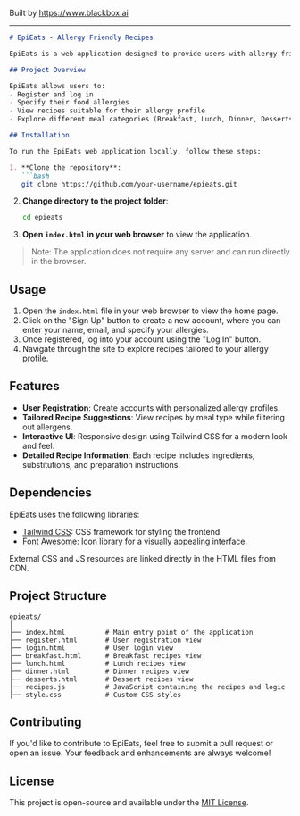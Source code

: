 
Built by https://www.blackbox.ai

---

```markdown
# EpiEats - Allergy Friendly Recipes

EpiEats is a web application designed to provide users with allergy-friendly recipes. Users can create accounts, specify their allergies, and receive tailored recipe suggestions for breakfast, lunch, dinner, and desserts.

## Project Overview

EpiEats allows users to:
- Register and log in
- Specify their food allergies
- View recipes suitable for their allergy profile
- Explore different meal categories (Breakfast, Lunch, Dinner, Desserts)

## Installation

To run the EpiEats web application locally, follow these steps:

1. **Clone the repository**:
   ```bash
   git clone https://github.com/your-username/epieats.git
   ```

2. **Change directory to the project folder**:
   ```bash
   cd epieats
   ```

3. **Open `index.html` in your web browser** to view the application.

> Note: The application does not require any server and can run directly in the browser.

## Usage

1. Open the `index.html` file in your web browser to view the home page.
2. Click on the "Sign Up" button to create a new account, where you can enter your name, email, and specify your allergies.
3. Once registered, log into your account using the "Log In" button.
4. Navigate through the site to explore recipes tailored to your allergy profile.

## Features

- **User Registration**: Create accounts with personalized allergy profiles.
- **Tailored Recipe Suggestions**: View recipes by meal type while filtering out allergens.
- **Interactive UI**: Responsive design using Tailwind CSS for a modern look and feel.
- **Detailed Recipe Information**: Each recipe includes ingredients, substitutions, and preparation instructions.

## Dependencies

EpiEats uses the following libraries:
- [Tailwind CSS](https://tailwindcss.com/): CSS framework for styling the frontend.
- [Font Awesome](https://fontawesome.com/): Icon library for a visually appealing interface.

External CSS and JS resources are linked directly in the HTML files from CDN.

## Project Structure

```
epieats/
│
├── index.html          # Main entry point of the application
├── register.html       # User registration view
├── login.html          # User login view
├── breakfast.html      # Breakfast recipes view
├── lunch.html          # Lunch recipes view
├── dinner.html         # Dinner recipes view
├── desserts.html       # Dessert recipes view
├── recipes.js          # JavaScript containing the recipes and logic
├── style.css           # Custom CSS styles
```

## Contributing

If you'd like to contribute to EpiEats, feel free to submit a pull request or open an issue. Your feedback and enhancements are always welcome!

## License

This project is open-source and available under the [MIT License](LICENSE).
```
